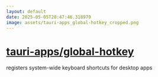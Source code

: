 ```yaml
---
layout: default
date: 2025-05-05T20:47:46.318979
image: assets/tauri-apps_global-hotkey_cropped.png
---
```


# [tauri-apps/global-hotkey](https://github.com/tauri-apps/global-hotkey)

registers system-wide keyboard shortcuts for desktop apps
